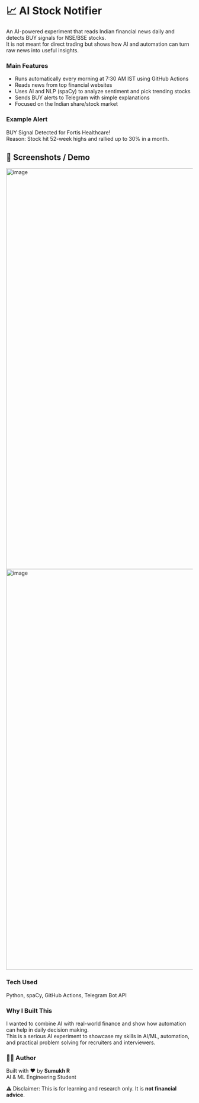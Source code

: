 # 📈 AI Stock Notifier

An AI-powered experiment that reads Indian financial news daily and detects BUY signals for NSE/BSE stocks.  
It is not meant for direct trading but shows how AI and automation can turn raw news into useful insights.  

### Main Features
- Runs automatically every morning at 7:30 AM IST using GitHub Actions  
- Reads news from top financial websites  
- Uses AI and NLP (spaCy) to analyze sentiment and pick trending stocks  
- Sends BUY alerts to Telegram with simple explanations  
- Focused on the Indian share/stock market  

### Example Alert
BUY Signal Detected for Fortis Healthcare!  
Reason: Stock hit 52-week highs and rallied up to 30% in a month.  

## 📸 Screenshots / Demo
<img width="1831" height="1079" alt="image" src="https://github.com/user-attachments/assets/328a77ff-2827-455c-9019-7327bfd31b2d" />
<img width="1824" height="1079" alt="image" src="https://github.com/user-attachments/assets/28b41f2b-1c5f-4b0e-81cc-e47e0bf8f2c4" />


### Tech Used
Python, spaCy, GitHub Actions, Telegram Bot API  

### Why I Built This
I wanted to combine AI with real-world finance and show how automation can help in daily decision making.  
This is a serious AI experiment to showcase my skills in AI/ML, automation, and practical problem solving for recruiters and interviewers.  

### 👨‍💻 Author
Built with ❤️ by **Sumukh R**  
AI & ML Engineering Student  

⚠️ Disclaimer: This is for learning and research only. It is **not financial advice**.
